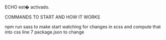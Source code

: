 ECHO est� activado.


COMMANDS TO START AND HOW IT WORKS

npm run sass 
to make start watching for changes in scss and compute that into css
line 7 package.json to change